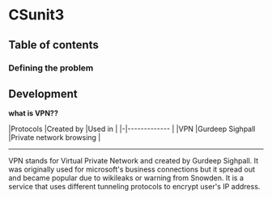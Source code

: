 # CSunit3

Table of contents
------
### Defining the problem

Development
------
**what is VPN??**

|Protocols |Created by       |Used in |
|-|------------- |
|VPN       |Gurdeep Sighpall |Private network browsing |

------

VPN stands for Virtual Private Network and created by Gurdeep Sighpall. It was originally used for microsoft's business connections but it spread out and became popular due to wikileaks or warning from Snowden. It is a service that uses different tunneling protocols to encrypt user's IP address.
